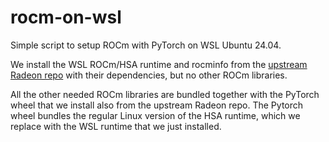 # rocm-on-wsl

Simple script to setup ROCm with PyTorch on WSL Ubuntu 24.04.

We install the WSL ROCm/HSA runtime and rocminfo from the [upstream Radeon repo](https://repo.radeon.com/rocm/) with their dependencies, but no other ROCm libraries.

All the other needed ROCm libraries are bundled together with the PyTorch wheel that we install also from the upstream Radeon repo.
The Pytorch wheel bundles the regular Linux version of the HSA runtime, which we replace with the WSL runtime that we just installed.
